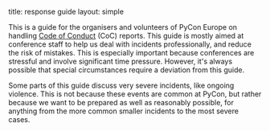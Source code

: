 title: response guide
layout: simple

This is a guide for the organisers and volunteers of PyCon Europe on handling [Code of Conduct](/conduct/code_of_conduct/) (CoC) reports. This guide is mostly aimed at conference staff to help us deal with incidents professionally, and reduce the risk of mistakes. This is especially important because conferences are stressful and involve significant time pressure. However, it's always possible that special circumstances require a deviation from this guide.

Some parts of this guide discuss very severe incidents, like ongoing violence. This is not because these events are common at PyCon, but rather because we want to be prepared as well as reasonably possible, for anything from the more common smaller incidents to the most severe cases.
